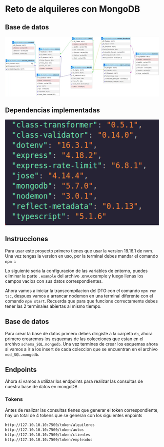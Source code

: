 # Reto de alquileres con MongoDB

## Base de datos


<img src="./img/f0a1e19f-3e39-4a35-83b8-6b9fce05d285.jpeg" style="zoom:45">

## Dependencias implementadas

<img src="./img/dependencias.png" style="zoom:45">


## Instrucciones

Para usar este proyecto primero tienes que usar la version 18.16.1 de nvm.
Una vez tengas la version en uso, por la terminal debes mandar el comando `npm i`

Lo siguiente seria la configuracion de las variables de entorno, puedes eliminar la parte `.example` del archivo .env.example y luego llenas los campos vacios con sus datos correspondientes.

Ahora vamos a iniciar la transcompilacion del DTO con el comando `npm run tsc`, despues vamos a arrancar nodemon en una terminal diferente con el comando `npm start`. 
Recuerda que para que funcione correctamente debes tener las 2 terminales abiertas al mismo tiempo.


## Base de datos

Para crear la base de datos primero debes dirigiste a la carpeta `db`, ahora primero crearemos los esquemas de las colecciones que estan en el archivo `schema_SQL.mongodb`.
Una vez termines de crear los esquemas ahora si vamos a ir a los insert de cada coleccion que se encuentran en el archivo `mod_SQL.mongodb`.

## Endpoints

Ahora si vamos a utilizar los endpoints para realizar las consultas de nuestra base de datos en mongoDB.

### Tokens

Antes de realizar las consultas tienes que generar el token correspondiente, hay un total de 4 tokens que se generan con los siguientes enpoints
```
http://127.10.10.10:7500/token/alquileres
http://127.10.10.10:7500/token/autos
http://127.10.10.10:7500/token/clientes
http://127.10.10.10:7500/token/empleados
```

